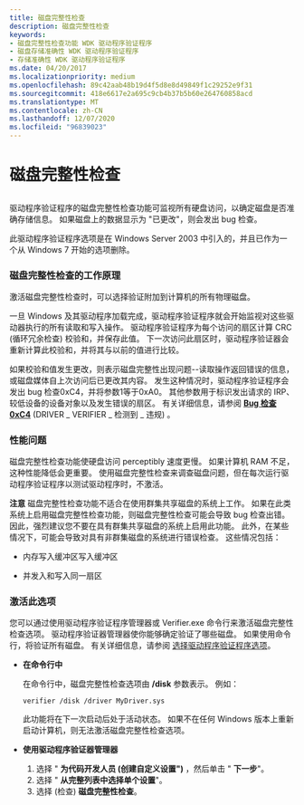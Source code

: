 ```yaml
---
title: 磁盘完整性检查
description: 磁盘完整性检查
keywords:
- 磁盘完整性检查功能 WDK 驱动程序验证程序
- 磁盘存储准确性 WDK 驱动程序验证程序
- 存储准确性 WDK 驱动程序验证程序
ms.date: 04/20/2017
ms.localizationpriority: medium
ms.openlocfilehash: 89c42aab48b19d4f5d8e8d49849f1c29252e9f31
ms.sourcegitcommit: 418e6617e2a695c9cb4b37b5b60e264760858acd
ms.translationtype: MT
ms.contentlocale: zh-CN
ms.lasthandoff: 12/07/2020
ms.locfileid: "96839023"
---
```

# <a name="disk-integrity-checking"></a>磁盘完整性检查


## <span id="ddk_disk_integrity_verification_tools"></span><span id="DDK_DISK_INTEGRITY_VERIFICATION_TOOLS"></span>


驱动程序验证程序的磁盘完整性检查功能可监视所有硬盘访问，以确定磁盘是否准确存储信息。 如果磁盘上的数据显示为 "已更改"，则会发出 bug 检查。

此驱动程序验证程序选项是在 Windows Server 2003 中引入的，并且已作为一个从 Windows 7 开始的选项删除。

### <a name="span-idhow_disk_integrity_checking_worksspanspan-idhow_disk_integrity_checking_worksspanhow-disk-integrity-checking-works"></a><span id="how_disk_integrity_checking_works"></span><span id="HOW_DISK_INTEGRITY_CHECKING_WORKS"></span>磁盘完整性检查的工作原理

激活磁盘完整性检查时，可以选择验证附加到计算机的所有物理磁盘。

一旦 Windows 及其驱动程序加载完成，驱动程序验证程序就会开始监视对这些驱动器执行的所有读取和写入操作。 驱动程序验证程序为每个访问的扇区计算 CRC (循环冗余检查) 校验和，并保存此值。 下一次访问此扇区时，驱动程序验证器会重新计算此校验和，并将其与以前的值进行比较。

如果校验和值发生更改，则表示磁盘完整性出现问题--读取操作返回错误的信息，或磁盘媒体自上次访问后已更改其内容。 发生这种情况时，驱动程序验证程序会发出 bug 检查0xC4，并将参数1等于0xA0。 其他参数用于标识发出请求的 IRP、较低设备的设备对象以及发生错误的扇区。 有关详细信息，请参阅 [**Bug 检查 0xC4**](../debugger/bug-check-0xc4--driver-verifier-detected-violation.md) (DRIVER \_ VERIFIER \_ 检测到 \_ 违规) 。

### <a name="span-idperformance_issuesspanspan-idperformance_issuesspanperformance-issues"></a><span id="performance_issues"></span><span id="PERFORMANCE_ISSUES"></span>性能问题

磁盘完整性检查功能使硬盘访问 perceptibly 速度更慢。 如果计算机 RAM 不足，这种性能降低会更重要。 使用磁盘完整性检查来调查磁盘问题，但在每次运行驱动程序验证程序以测试驱动程序时，不激活。

**注意**   磁盘完整性检查功能不适合在使用群集共享磁盘的系统上工作。 如果在此类系统上启用磁盘完整性检查功能，则磁盘完整性检查可能会导致 bug 检查出错。 因此，强烈建议您不要在具有群集共享磁盘的系统上启用此功能。
此外，在某些情况下，可能会导致对具有非群集磁盘的系统进行错误检查。 这些情况包括：

-   内存写入缓冲区写入缓冲区

-   并发入和写入同一扇区

 

### <a name="span-idactivating_this_optionspanspan-idactivating_this_optionspanactivating-this-option"></a><span id="activating_this_option"></span><span id="ACTIVATING_THIS_OPTION"></span>激活此选项

您可以通过使用驱动程序验证程序管理器或 Verifier.exe 命令行来激活磁盘完整性检查选项。 驱动程序验证器管理器使你能够确定验证了哪些磁盘。 如果使用命令行，将验证所有磁盘。 有关详细信息，请参阅 [选择驱动程序验证程序选项](selecting-driver-verifier-options.md)。

-   **在命令行中**

    在命令行中，磁盘完整性检查选项由 **/disk** 参数表示。 例如：

    ```
    verifier /disk /driver MyDriver.sys
    ```

    此功能将在下一次启动后处于活动状态。 如果不在任何 Windows 版本上重新启动计算机，则无法激活磁盘完整性检查选项。

-   **使用驱动程序验证器管理器**
    1.  选择 " **为代码开发人员 (创建自定义设置")** ，然后单击 " **下一步**"。
    2.  选择 " **从完整列表中选择单个设置**"。
    3.  选择 (检查) **磁盘完整性检查**。

 


